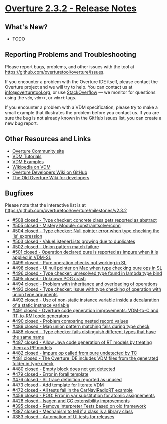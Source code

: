 
# [Overture 2.3.2 - Release Notes](https://github.com/overturetool/overture/milestones/v2.3.2)



## What's New?

* TODO

## Reporting Problems and Troubleshooting

Please report bugs, problems, and other issues with the tool at <https://github.com/overturetool/overture/issues>.

If you encounter a problem with the Overture IDE itself, please contact the Overture project and we will try to help.  You can contact us at info@overturetool.org, or use [StackOverflow](http://stackoverflow.com/questions/tagged/vdm%2b%2b) — we monitor for questions using the `vdm`, `vdm++`, or `vdmrt` tags.

If you encounter a problem with a VDM specification, please try to make a small example that illustrates the problem before you contact us.  If you are sure the bug is not already known in the GitHub issues list, you can create a new bug report.


## Other Resources and Links

* [Overture Community site](http://www.overturetool.org)
* [VDM Tutorials](http://overturetool.org/documentation/tutorials.html)
* [VDM Examples](http://overturetool.org/download/examples/)
* [Wikipedia on VDM](http://en.wikipedia.org/wiki/Vienna_Development_Method)
* [Overture Developers Wiki on GitHub](https://github.com/overturetool/overture/wiki/)
* [The Old Overture Wiki for developers](http://wiki.overturetool.org)


## Bugfixes

Please note that the interactive list is at <https://github.com/overturetool/overture/milestones/v2.3.2>
* [#508 closed - Type checker: concrete class gets reported as abstract](https://github.com/overturetool/overture/issues/508)
* [#505 closed - Mistery Module: constraintsolverconn](https://github.com/overturetool/overture/issues/505)
* [#504 closed - Type checker: Null pointer error when type checking the 'is' expression](https://github.com/overturetool/overture/issues/504)
* [#503 closed - ValueListenerLists growing due to duplicates](https://github.com/overturetool/overture/issues/503)
* [#502 closed - Union pattern match failure](https://github.com/overturetool/overture/issues/502)
* [#501 closed - Operation declared pure is reported as impure when it is applied in VDM-SL](https://github.com/overturetool/overture/issues/501)
* [#499 closed - Pure operation checks not working in SL](https://github.com/overturetool/overture/issues/499)
* [#498 closed - UI null pointer on Mac when type checking pure ops in SL](https://github.com/overturetool/overture/issues/498)
* [#496 closed - Type checker: unresolved type found in lambda type bind](https://github.com/overturetool/overture/issues/496)
* [#495 closed - Unknown POG crash](https://github.com/overturetool/overture/issues/495)
* [#494 closed - Problem with inheritance and overloading of operations](https://github.com/overturetool/overture/issues/494)
* [#493 closed - Type checker: Issue with type checking of operation with union type arguments](https://github.com/overturetool/overture/issues/493)
* [#492 closed - Use of non-static instance variable inside a decalaration of a static instnace variable](https://github.com/overturetool/overture/issues/492)
* [#491 closed - Overture code generation improvements: VDM-to-C and RT-to-RMI code generators](https://github.com/overturetool/overture/issues/491)
* [#490 closed - Problem comparing nested record values](https://github.com/overturetool/overture/issues/490)
* [#489 closed - Map union pattern matching fails during type check](https://github.com/overturetool/overture/issues/489)
* [#488 closed - Type checker fails distinguish different types that have the same name](https://github.com/overturetool/overture/issues/488)
* [#487 closed - Allow Java code generation of RT models by treating them as PP models](https://github.com/overturetool/overture/issues/487)
* [#482 closed - Impure op called from pure undetected by TC](https://github.com/overturetool/overture/issues/482)
* [#481 closed - The Overture IDE includes VDM files from the generated folder in type check](https://github.com/overturetool/overture/issues/481)
* [#480 closed - Empty block does not get detected](https://github.com/overturetool/overture/issues/480)
* [#479 closed - Error in forall template](https://github.com/overturetool/overture/issues/479)
* [#476 closed - SL trace definition reported as unused](https://github.com/overturetool/overture/issues/476)
* [#473 closed - Add template for literate VDM](https://github.com/overturetool/overture/issues/473)
* [#472 closed - All tests fail in the CarNaviRadioRT example](https://github.com/overturetool/overture/issues/472)
* [#456 closed - POG: Error in var substitution for atomic assignements](https://github.com/overturetool/overture/issues/456)
* [#428 closed - Isagen and CG extensibility improvements](https://github.com/overturetool/overture/issues/428)
* [#395 closed - Remove Interpreter Tests based on old framework](https://github.com/overturetool/overture/issues/395)
* [#387 closed - Mechanism to tell if a class is a library class](https://github.com/overturetool/overture/issues/387)
* [#383 closed - Automation of UI tests for releases](https://github.com/overturetool/overture/issues/383)
